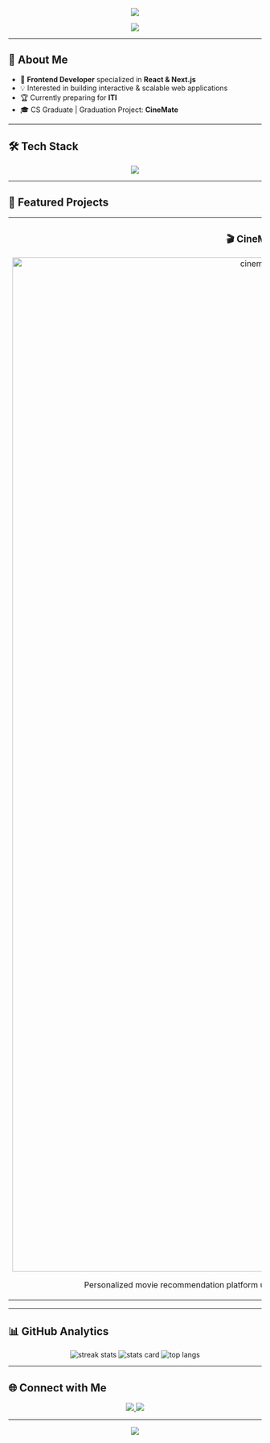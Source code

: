 <!-- Banner -->
<p align="center">
  <img src="https://capsule-render.vercel.app/api?type=waving&color=0:00BFFF,100:1E90FF&height=200&section=header&text=Hi%20I'm%20Abdullah%20Mohamed%20👋&fontSize=40&fontColor=fff&animation=fadeIn&fontAlignY=35" />
</p>

<!-- Typing Effect -->
<p align="center">
  <a href="https://git.io/typing-svg">
    <img src="https://readme-typing-svg.herokuapp.com?size=24&color=00BFFF&center=true&vCenter=true&width=600&lines=Frontend+Developer;React+%26+Next.js+Enthusiast;Passionate+about+Building+Scalable+Apps;Always+Learning+New+Things">
  </a>
</p>

---

## 🚀 About Me
- 🎯 **Frontend Developer** specialized in **React & Next.js**  
- 💡 Interested in building interactive & scalable web applications  
- 🏆 Currently preparing for **ITI**  
- 🎓 CS Graduate | Graduation Project: **CineMate**

---

## 🛠️ Tech Stack
<p align="center">
  <img src="https://skillicons.dev/icons?i=html,css,js,ts,react,nextjs,nodejs,git,github" />
</p>

---

## 📌 Featured Projects

<table>
<tr>
<td width="50%" align="center">
<h3>🎬 CineMate</h3>
<img width="960" height="2013" alt="cinemate" src="https://github.com/user-attachments/assets/fc4b5ce9-cd5d-4d9e-9cdd-e2924d8ac05b" />


<p>
Personalized movie recommendation platform using hybrid recommender system.  
<a href="https://github.com/Cinemate-GP">🔗 Repo</a>
</p>
</td>

<td width="50%" align="center">
<h3>🛋️ Furnito</h3>
<img width="400" height="1200" alt="485995348-082ef5eb-0006-46dd-a455-0e3aa3380e2c" src="https://github.com/user-attachments/assets/4e087b4b-193d-426e-bf86-c42d8a75d52e" />



<p>
E-commerce website for home furniture.  
<b>Tech:</b> React, CSS, Firebase  
<br/>
<a href="https://github.com/abdullah-eltony/furnito">🔗 Repo</a>
</p>
</td>
</tr>
</table>

---

## 📊 GitHub Analytics
<p align="center">
  <img src="https://github-readme-streak-stats.herokuapp.com/?user=abdullah-eltony&theme=tokyonight" alt="streak stats"/>
  <img src="https://github-readme-stats.vercel.app/api?username=abdullah-eltony&show_icons=true&theme=tokyonight" alt="stats card"/>
  <img src="https://github-readme-stats.vercel.app/api/top-langs/?username=abdullah-eltony&layout=compact&theme=tokyonight" alt="top langs"/>
</p>

---

## 🌐 Connect with Me
<p align="center">
  <a href="https://www.linkedin.com/in/abdullah-mohamed-korany-984186374/)">
    <img src="https://img.shields.io/badge/LinkedIn-0A66C2?logo=linkedin&logoColor=fff" />
  </a>
  <a href="mailto:abdullahmohamedkorany@gmail.com">
    <img src="https://img.shields.io/badge/Email-D14836?logo=gmail&logoColor=fff" />
  </a>
</p>

---

<!-- Footer Banner -->
<p align="center">
  <img src="https://capsule-render.vercel.app/api?type=waving&color=0:00BFFF,100:1E90FF&height=120&section=footer"/>
</p>
